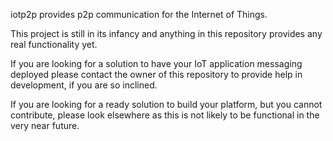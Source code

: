 iotp2p provides p2p communication for the Internet of Things.

This project is still in its infancy and anything in this repository provides any real functionality yet.

If you are looking for a solution to have your IoT application messaging deployed please contact the owner 
of this repository to provide help in development, if you are so inclined.

If you are looking for a ready solution to build your platform, but you cannot contribute, please look elsewhere 
as this is not likely to be functional in the very near future.


